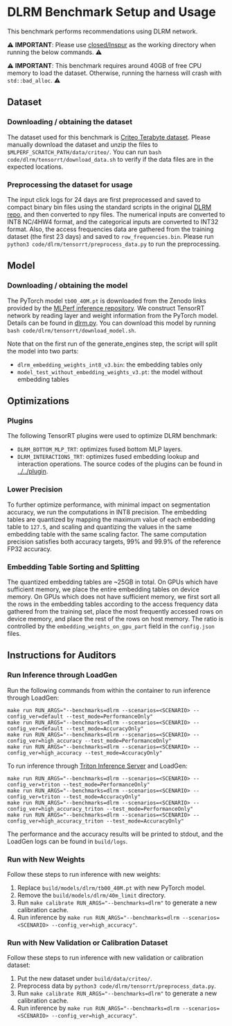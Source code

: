 # DLRM Benchmark Setup and Usage

This benchmark performs recommendations using DLRM network.

:warning: **IMPORTANT**: Please use [closed/Inspur](closed/Inspur) as the working directory when
running the below commands. :warning:

:warning: **IMPORTANT**: This benchmark requires around 40GB of free CPU memory to load the dataset. Otherwise, running the harness
will crash with `std::bad_alloc`. :warning:

## Dataset

### Downloading / obtaining the dataset

The dataset used for this benchmark is [Criteo Terabyte dataset](https://labs.criteo.com/2013/12/download-terabyte-click-logs/). Please manually download the dataset and unzip the files to `$MLPERF_SCRATCH_PATH/data/criteo/`. You can run `bash code/dlrm/tensorrt/download_data.sh` to verify if the data files are in the expected locations.

### Preprocessing the dataset for usage

The input click logs for 24 days are first preprocessed and saved to compact binary bin files using the standard scripts in the original [DLRM repo](https://github.com/facebookresearch/dlrm), and then converted to npy files. The numerical inputs are converted to INT8 NC/4HW4 format, and the categorical inputs are converted to INT32 format. Also, the access frequencies data are gathered from the training dataset (the first 23 days) and saved to `row_frequencies.bin`. Please run `python3 code/dlrm/tensorrt/preprocess_data.py` to run the preprocessing.

## Model

### Downloading / obtaining the model

The PyTorch model `tb00_40M.pt` is downloaded from the Zenodo links provided by the [MLPerf inference repository](https://github.com/mlperf/inference/tree/master/recommendation/dlrm/pytorch). We construct TensorRT network by reading layer and weight information from the PyTorch model. Details can be found in [dlrm.py](dlrm.py). You can download this model by running `bash code/dlrm/tensorrt/download_model.sh`.

Note that on the first run of the generate_engines step, the script will split the model into two parts:

- `dlrm_embedding_weights_int8_v3.bin`: the embedding tables only
- `model_test_without_embedding_weights_v3.pt`: the model without embedding tables

## Optimizations

### Plugins

The following TensorRT plugins were used to optimize DLRM benchmark:
- `DLRM_BOTTOM_MLP_TRT`: optimizes fused bottom MLP layers.
- `DLRM_INTERACTIONS_TRT`: optimizes fused embedding lookup and interaction operations.
The source codes of the plugins can be found in [../../plugin](../../plugin).

### Lower Precision

To further optimize performance, with minimal impact on segmentation accuracy, we run the computations in INT8 precision. The embedding tables are quantized by mapping the maximum value of each embedding table to `127.5`, and scaling and quantizing the values in the same embedding table with the same scaling factor. The same computation precision satisfies both accuracy targets, 99% and 99.9% of the reference FP32 accuracy.

### Embedding Table Sorting and Splitting

The quantized embedding tables are ~25GB in total. On GPUs which have sufficient memory, we place the entire embedding tables on device memory. On GPUs which does not have sufficient memory, we first sort all the rows in the embedding tables according to the access frequency data gathered from the training set, place the most frequently accessed rows on device memory, and place the rest of the rows on host memory. The ratio is controlled by the `embedding_weights_on_gpu_part` field in the `config.json` files.

## Instructions for Auditors

### Run Inference through LoadGen

Run the following commands from within the container to run inference through LoadGen:

```
make run RUN_ARGS="--benchmarks=dlrm --scenarios=<SCENARIO> --config_ver=default --test_mode=PerformanceOnly"
make run RUN_ARGS="--benchmarks=dlrm --scenarios=<SCENARIO> --config_ver=default --test_mode=AccuracyOnly"
make run RUN_ARGS="--benchmarks=dlrm --scenarios=<SCENARIO> --config_ver=high_accuracy --test_mode=PerformanceOnly"
make run RUN_ARGS="--benchmarks=dlrm --scenarios=<SCENARIO> --config_ver=high_accuracy --test_mode=AccuracyOnly"
```

To run inference through [Triton Inference Server](https://github.com/triton-inference-server/server) and LoadGen:

```
make run RUN_ARGS="--benchmarks=dlrm --scenarios=<SCENARIO> --config_ver=triton --test_mode=PerformanceOnly"
make run RUN_ARGS="--benchmarks=dlrm --scenarios=<SCENARIO> --config_ver=triton --test_mode=AccuracyOnly"
make run RUN_ARGS="--benchmarks=dlrm --scenarios=<SCENARIO> --config_ver=high_accuracy_triton --test_mode=PerformanceOnly"
make run RUN_ARGS="--benchmarks=dlrm --scenarios=<SCENARIO> --config_ver=high_accuracy_triton --test_mode=AccuracyOnly"
```

The performance and the accuracy results will be printed to stdout, and the LoadGen logs can be found in `build/logs`.

### Run with New Weights

Follow these steps to run inference with new weights:

1. Replace `build/models/dlrm/tb00_40M.pt` with new PyTorch model.
2. Remove the `build/models/dlrm/40m_limit` directory.
3. Run `make calibrate RUN_ARGS="--benchmarks=dlrm"` to generate a new calibration cache.
4. Run inference by `make run RUN_ARGS="--benchmarks=dlrm --scenarios=<SCENARIO> --config_ver=high_accuracy"`.

### Run with New Validation or Calibration Dataset

Follow these steps to run inference with new validation or calibration dataset:

1. Put the new dataset under `build/data/criteo/`.
2. Preprocess data by `python3 code/dlrm/tensorrt/preprocess_data.py`.
3. Run `make calibrate RUN_ARGS="--benchmarks=dlrm"` to generate a new calibration cache.
4. Run inference by `make run RUN_ARGS="--benchmarks=dlrm --scenarios=<SCENARIO> --config_ver=high_accuracy"`.
